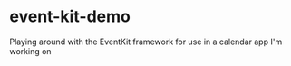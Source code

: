 # event-kit-demo
Playing around with the EventKit framework for use in a calendar app I'm working on 
